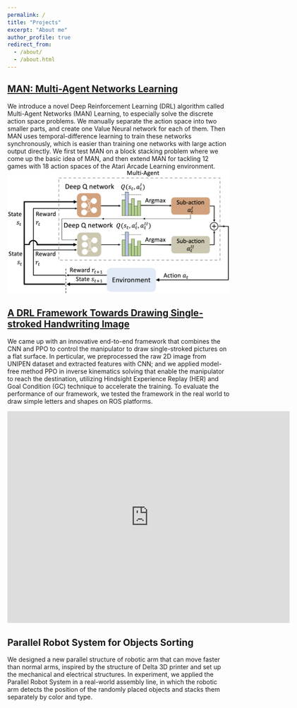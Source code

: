 ```yaml
---
permalink: /
title: "Projects"
excerpt: "About me"
author_profile: true
redirect_from: 
  - /about/
  - /about.html
---
```



[MAN: Multi-Agent Networks Learning](http://keqinw.github.io/MAN)
-----
We introduce a novel Deep Reinforcement Learning (DRL) algorithm called Multi-Agent Networks (MAN) Learning, to especially solve the discrete action space problems. We manually separate the action space into two smaller parts, and create one Value Neural network for each of them. Then MAN uses temporal-difference learning to train these networks synchronously, which is easier than training one networks with large action output directly. We first test MAN on a block stacking problem where we come up the basic idea of MAN, and then extend MAN for tackling 12 games with 18 action spaces of the Atari Arcade Learning environment.  
![](https://github.com/keqinw/keqinw.github.io/raw/master/images/pipeline.png "pipeline of MAN")  

[A DRL Framework Towards Drawing Single-stroked Handwriting Image](http://keqinw.github.io/draw)
-----
We came up with an innovative end-to-end framework that combines the CNN and PPO to control the manipulator to draw single-stroked pictures on a flat surface. In perticular, we preprocessed the raw 2D image from UNIPEN dataset and extracted features with CNN; and we applied model-free method PPO in inverse kinematics solving that enable the manipulator to reach the destination, utilizing Hindsight Experience Replay (HER) and Goal Condition (GC) technique to accelerate the training. To evaluate the performance of our framework, we tested the framework in the real world to draw simple letters and shapes on ROS platforms.  
<iframe
    width="640"
    height="480"
    src="https://www.youtube.com/embed/ylg1y9e7aGo"
    frameborder="0"
    allow="autoplay; encrypted-media"
    allowfullscreen
>
</iframe>

Parallel Robot System for Objects Sorting
-----

We designed a new parallel structure of robotic arm that can move faster than normal arms, inspired by the structure of Delta 3D printer and set up the mechanical and electrical structures. In experiment, we applied the Parallel Robot System in a real-world assembly line, in which the robotic arm detects the position of the randomly placed objects and stacks them separately by color and type.

